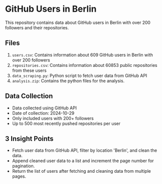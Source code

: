# GitHub Users in Berlin

This repository contains data about GitHub users in Berlin with over 200 followers and their repositories.

## Files

1. `users.csv`: Contains information about 609 GitHub users in Berlin with over 200 followers
2. `repositories.csv`: Contains information about 60853 public repositories from these users
3. `data_scraping.py`: Python script to fetch user data from GitHub API
4. `analysis.zip`: Contains the python files for the analysis.

## Data Collection

- Data collected using GitHub API
- Date of collection: 2024-10-29
- Only included users with 200+ followers
- Up to 500 most recently pushed repositories per user

## 3 Insight Points
- Fetch user data from GitHub API, filter by location 'Berlin', and clean the data.
- Append cleaned user data to a list and increment the page number for pagination.
- Return the list of users after fetching and cleaning data from multiple pages.
